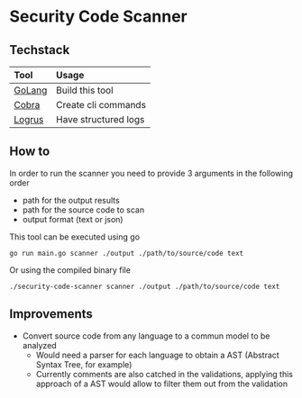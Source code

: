 # Security Code Scanner

## Techstack

| Tool                                         | Usage                |
| :------------------------------------------- | :------------------- |
| [GoLang](https://go.dev/)                    | Build this tool      |
| [Cobra](https://github.com/spf13/cobra)      | Create cli commands  |
| [Logrus](https://github.com/sirupsen/logrus) | Have structured logs |

## How to

In order to run the scanner you need to provide 3 arguments in the following order

- path for the output results
- path for the source code to scan
- output format (text or json)

This tool can be executed using go

`go run main.go scanner ./output ./path/to/source/code text`

Or using the compiled binary file

`./security-code-scanner scanner ./output ./path/to/source/code text`

## Improvements

- Convert source code from any language to a commun model to be analyzed
  - Would need a parser for each language to obtain a AST (Abstract Syntax Tree, for example)
  - Currently comments are also catched in the validations, applying this approach of a AST would allow to filter them out from the validation
